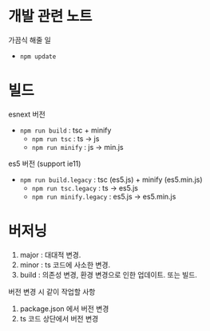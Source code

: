 # 개발 관련 노트

가끔식 해줄 일
* `npm update`


# 빌드
esnext 버전
* `npm run build` : tsc + minify
  * `npm run tsc` : ts -> js
  * `npm run minify` : js -> min.js


es5 버전 (support ie11)
* `npm run build.legacy` : tsc (es5.js) + minify (es5.min.js)
  * `npm run tsc.legacy` : ts -> es5.js
  * `npm run minify.legacy` : es5.js -> es5.min.js


# 버저닝
1. major : 대대적 변경.
2. minor : ts 코드에 사소한 변경.
3. build : 의존성 변경, 환경 변경으로 인한 업데이트. 또는 빌드.



버전 변경 시 같이 작업할 사항
1. package.json 에서 버전 변경
2. ts 코드 상단에서 버전 변경